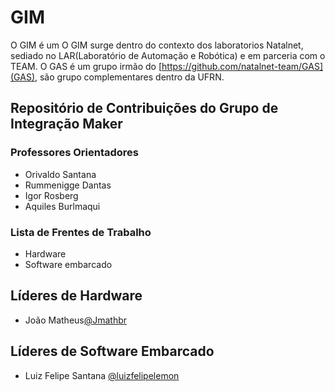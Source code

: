 # GIM
O GIM é um
O GIM surge dentro do contexto dos laboratorios Natalnet, sediado no LAR(Laboratório de Automação e Robótica) e em parceria com o TEAM. O GAS é um grupo irmão do [https://github.com/natalnet-team/GAS](GAS), são grupo complementares dentro da UFRN.


## Repositório de Contribuições do Grupo de Integração Maker 

### Professores Orientadores
* Orivaldo Santana
* Rummenigge Dantas
* Igor Rosberg
* Aquiles Burlmaqui

### Lista de Frentes de Trabalho

* Hardware
* Software embarcado


## Líderes de Hardware
* João Matheus[@Jmathbr](https://github.com/Jmathbr)


## Líderes de Software Embarcado
* Luiz Felipe Santana [@luizfelipelemon](https://github.com/LuizFelipeLemon)

